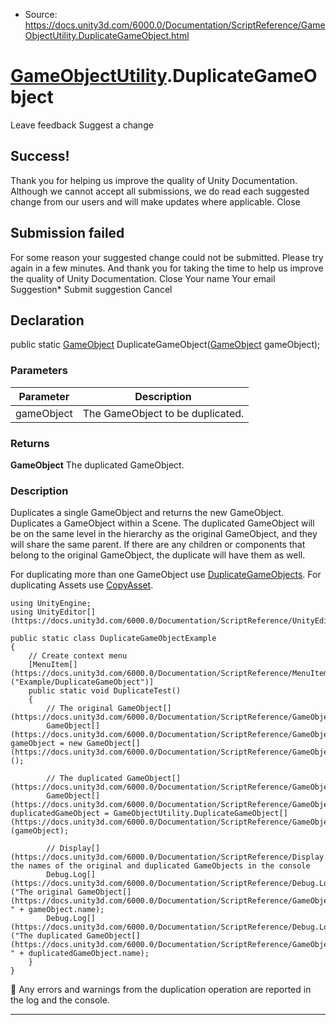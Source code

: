 * Source: https://docs.unity3d.com/6000.0/Documentation/ScriptReference/GameObjectUtility.DuplicateGameObject.html

#  [GameObjectUtility](https://docs.unity3d.com/6000.0/Documentation/ScriptReference/GameObjectUtility.html).DuplicateGameObject
Leave feedback
Suggest a change
## Success!
Thank you for helping us improve the quality of Unity Documentation. Although we cannot accept all submissions, we do read each suggested change from our users and will make updates where applicable.
Close
## Submission failed
For some reason your suggested change could not be submitted. Please <a>try again</a> in a few minutes. And thank you for taking the time to help us improve the quality of Unity Documentation.
Close
Your name Your email Suggestion* Submit suggestion
Cancel
## Declaration
public static [GameObject](https://docs.unity3d.com/6000.0/Documentation/ScriptReference/GameObject.html) DuplicateGameObject([GameObject](https://docs.unity3d.com/6000.0/Documentation/ScriptReference/GameObject.html) gameObject); 
### Parameters
Parameter | Description  
---|---  
gameObject | The GameObject to be duplicated.  
### Returns
**GameObject** The duplicated GameObject. 
### Description
Duplicates a single GameObject and returns the new GameObject.
Duplicates a GameObject within a Scene. The duplicated GameObject will be on the same level in the hierarchy as the original GameObject, and they will share the same parent. If there are any children or components that belong to the original GameObject, the duplicate will have them as well.  
  
For duplicating more than one GameObject use [DuplicateGameObjects](https://docs.unity3d.com/6000.0/Documentation/ScriptReference/GameObjectUtility.DuplicateGameObjects.html). For duplicating Assets use [CopyAsset](https://docs.unity3d.com/6000.0/Documentation/ScriptReference/GameObjectUtility.CopyAsset.html).
```
using UnityEngine;
using UnityEditor[](https://docs.unity3d.com/6000.0/Documentation/ScriptReference/UnityEditor.html);  
  
public static class DuplicateGameObjectExample
{
    // Create context menu
    [MenuItem[](https://docs.unity3d.com/6000.0/Documentation/ScriptReference/MenuItem.html)("Example/DuplicateGameObject")]
    public static void DuplicateTest()
    {
        // The original GameObject[](https://docs.unity3d.com/6000.0/Documentation/ScriptReference/GameObject.html)
        GameObject[](https://docs.unity3d.com/6000.0/Documentation/ScriptReference/GameObject.html) gameObject = new GameObject[](https://docs.unity3d.com/6000.0/Documentation/ScriptReference/GameObject.html)();  
  
        // The duplicated GameObject[](https://docs.unity3d.com/6000.0/Documentation/ScriptReference/GameObject.html)
        GameObject[](https://docs.unity3d.com/6000.0/Documentation/ScriptReference/GameObject.html) duplicatedGameObject = GameObjectUtility.DuplicateGameObject[](https://docs.unity3d.com/6000.0/Documentation/ScriptReference/GameObjectUtility.DuplicateGameObject.html)(gameObject);  
  
        // Display[](https://docs.unity3d.com/6000.0/Documentation/ScriptReference/Display.html) the names of the original and duplicated GameObjects in the console
        Debug.Log[](https://docs.unity3d.com/6000.0/Documentation/ScriptReference/Debug.Log.html)("The original GameObject[](https://docs.unity3d.com/6000.0/Documentation/ScriptReference/GameObject.html): " + gameObject.name);
        Debug.Log[](https://docs.unity3d.com/6000.0/Documentation/ScriptReference/Debug.Log.html)("The duplicated GameObject[](https://docs.unity3d.com/6000.0/Documentation/ScriptReference/GameObject.html): " + duplicatedGameObject.name);
    }
}

```

Any errors and warnings from the duplication operation are reported in the log and the console.
* * *
